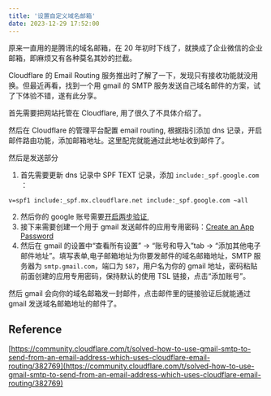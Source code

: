 ```yaml
---
title: '设置自定义域名邮箱'
date: 2023-12-29 17:52:00
---
```


原来一直用的是腾讯的域名邮箱，在 20 年初时下线了，就换成了企业微信的企业邮箱，即麻烦又有各种莫名其妙的拦截。

Cloudflare 的 Email Routing 服务推出时了解了一下，发现只有接收功能就没用换。但最近再看，找到一个用 gmail 的 SMTP 服务发送自己域名邮件的方案，试了下体验不错，遂有此分享。

首先需要把网站托管在 Cloudflare, 用了很久了不具体介绍了。

然后在 Cloudflare 的管理平台配置 email routing, 根据指引添加 dns 记录，开启邮件路由功能，添加邮箱地址。这里配完就能通过此地址收到邮件了。

然后是发送部分

1. 首先需要更新 dns 记录中 SPF TEXT 记录，添加 `include:_spf.google.com ` ：

```
v=spf1 include:_spf.mx.cloudflare.net include:_spf.google.com ~all
```

2. 然后你的 google 账号需要[开启两步验证](https://myaccount.google.com/signinoptions/two-step-verification),
3. 接下来需要创建一个用于 gmail 发送邮件的应用专用密码：[Create an App Password](https://security.google.com/settings/security/apppasswords)
4. 然后在 gmail 的设置中“查看所有设置” -> “账号和导入”tab -> “添加其他电子邮件地址”。填写表单,电子邮箱地址为你要发邮件的域名邮箱地址，SMTP 服务器为 `smtp.gmail.com`，端口为 `587`，用户名为你的 gmail 地址，密码粘贴前面创建的应用专用密码，保持默认的使用 TSL 链接，点击“添加账号”。

然后 gmail 会向你的域名邮箱发一封邮件，点击邮件里的链接验证后就能通过 gmail 发送域名邮箱地址的邮件了。

## Reference

[https://community.cloudflare.com/t/solved-how-to-use-gmail-smtp-to-send-from-an-email-address-which-uses-cloudflare-email-routing/382769](https://community.cloudflare.com/t/solved-how-to-use-gmail-smtp-to-send-from-an-email-address-which-uses-cloudflare-email-routing/382769)
